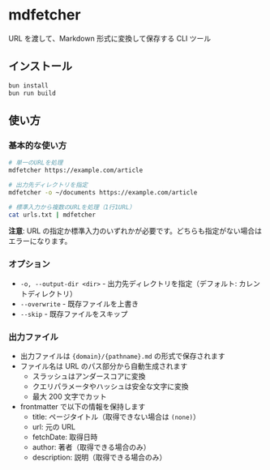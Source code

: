# mdfetcher

URL を渡して、Markdown 形式に変換して保存する CLI ツール

## インストール

```bash
bun install
bun run build
```

## 使い方

### 基本的な使い方

```bash
# 単一のURLを処理
mdfetcher https://example.com/article

# 出力先ディレクトリを指定
mdfetcher -o ~/documents https://example.com/article

# 標準入力から複数のURLを処理（1行1URL）
cat urls.txt | mdfetcher
```

**注意**: URL の指定か標準入力のいずれかが必要です。どちらも指定がない場合はエラーになります。

### オプション

- `-o, --output-dir <dir>` - 出力先ディレクトリを指定（デフォルト: カレントディレクトリ）
- `--overwrite` - 既存ファイルを上書き
- `--skip` - 既存ファイルをスキップ

### 出力ファイル

- 出力ファイルは `{domain}/{pathname}.md` の形式で保存されます
- ファイル名は URL のパス部分から自動生成されます
  - スラッシュはアンダースコアに変換
  - クエリパラメータやハッシュは安全な文字に変換
  - 最大 200 文字でカット
- frontmatter で以下の情報を保持します
  - title: ページタイトル（取得できない場合は `(none)`）
  - url: 元の URL
  - fetchDate: 取得日時
  - author: 著者（取得できる場合のみ）
  - description: 説明（取得できる場合のみ）
